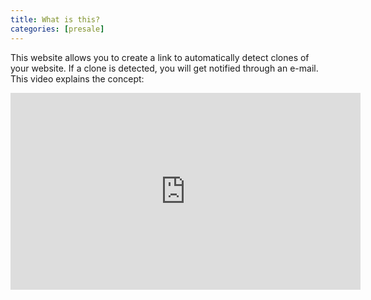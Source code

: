```yaml
---
title: What is this?
categories: [presale]
---
```


This website allows you to create a link to automatically detect clones of your website. If a clone is detected, you will get notified through an e-mail. This video explains the concept:
<center><iframe width="560" height="315" src="https://www.youtube.com/embed/Vn6cuEaXwYw" title="YouTube video player" frameborder="0" allow="accelerometer; autoplay; clipboard-write; encrypted-media; gyroscope; picture-in-picture" allowfullscreen></iframe></center>
